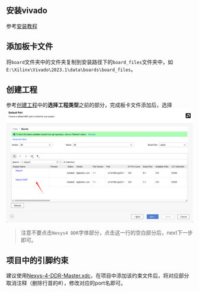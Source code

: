 ## 安装vivado
参考[安装教程](pdf/1.课前准备——Vitis开发套件下载安装.pdf)

## 添加板卡文件

将`board`文件夹中的文件夹复制到安装路径下的`board_files`文件夹中，如`E:\Xilinx\Vivado\2023.1\data\boards\board_files`。

## 创建工程
参考[创建工程](pdf/2.%20创建第一个工程.pdf)中的**选择工程类型**之前的部分，完成板卡文件添加后，选择![板卡选择](image/README/board_select.png)

> 注意不要点击`Nexys4 DDR`字体部分，点击这一行的空白部分后，next下一步即可。

## 项目中的引脚约束

建议使用[Nexys-4-DDR-Master.xdc](constraints/Nexys-4-DDR-Master.xdc)，在项目中添加该约束文件后，将对应部分取消注释（删除行首的#），修改对应的port名即可。
